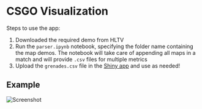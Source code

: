 # CSGO Visualization

Steps to use the app:

1. Downloaded the required demo from HLTV
2. Run the `parser.ipynb` notebook, specifying the folder name containing the map demos. The notebook will take care of appending all maps in a match and will provide `.csv` files for multiple metrics
3. Upload the `grenades.csv` file in the [Shiny app](https://lakshyaag.shinyapps.io/CSGO-Visualization/) and use as needed!

## Example

![Screenshot](https://i.imgur.com/OIB9x9e.png)
